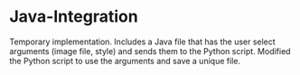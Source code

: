 # Java-Integration
Temporary implementation. Includes a Java file that has the user select arguments (image file, style) and sends them to the Python script. Modified the Python script to use the arguments and save a unique file.
